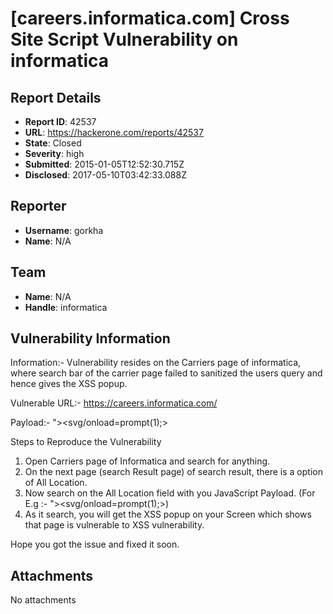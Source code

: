 # [careers.informatica.com] Cross Site Script Vulnerability on informatica

## Report Details
- **Report ID**: 42537
- **URL**: https://hackerone.com/reports/42537
- **State**: Closed
- **Severity**: high
- **Submitted**: 2015-01-05T12:52:30.715Z
- **Disclosed**: 2017-05-10T03:42:33.088Z

## Reporter
- **Username**: gorkha
- **Name**: N/A

## Team
- **Name**: N/A
- **Handle**: informatica

## Vulnerability Information
Information:- Vulnerability resides on the Carriers page of informatica, where search bar of the carrier page failed to sanitized the users query and hence gives the XSS popup. 

Vulnerable URL:- https://careers.informatica.com/

Payload:- "><svg/onload=prompt(1);>

Steps to Reproduce the Vulnerability
1. Open Carriers page of Informatica and search for anything. 
2. On the next page (search Result page) of search result, there is a option of All Location. 
3. Now search on the All Location field with you JavaScript Payload. (For E.g :- "><svg/onload=prompt(1);>)
4. As it search, you will get the XSS popup on your Screen which shows that page is vulnerable to XSS vulnerability.

Hope you got the issue and fixed it soon.

## Attachments
No attachments
